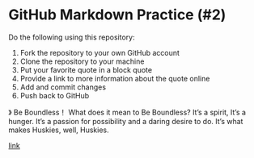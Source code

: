 # GitHub Markdown Practice (#2)
Do the following using this repository:

1.  Fork the repository to your own GitHub account
2.  Clone the repository to your machine
3.  Put your favorite quote in a block quote
4.  Provide a link to more information about the quote online
5.  Add and commit changes
6.  Push back to GitHub

》 Be Boundless！ What does it mean to Be Boundless? It’s a spirit, It’s a hunger. It’s a passion for possibility and a daring desire to do. It’s what makes Huskies, well, Huskies. 

[link](https://www.washington.edu/boundless/#boundless-slide)
